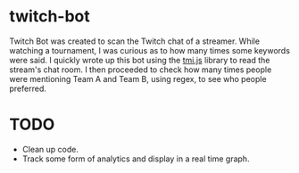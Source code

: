 # twitch-bot
Twitch Bot was created to scan the Twitch chat of a streamer. While watching a tournament, I was curious as to how many times some keywords were said. I quickly wrote up this bot using the [tmi.js](https://www.tmijs.org/) library to read the stream's chat room. I then proceeded to check how many times people were mentioning Team A and Team B, using regex, to see who people preferred. 

# TODO
- Clean up code.
- Track some form of analytics and display in a real time graph.
